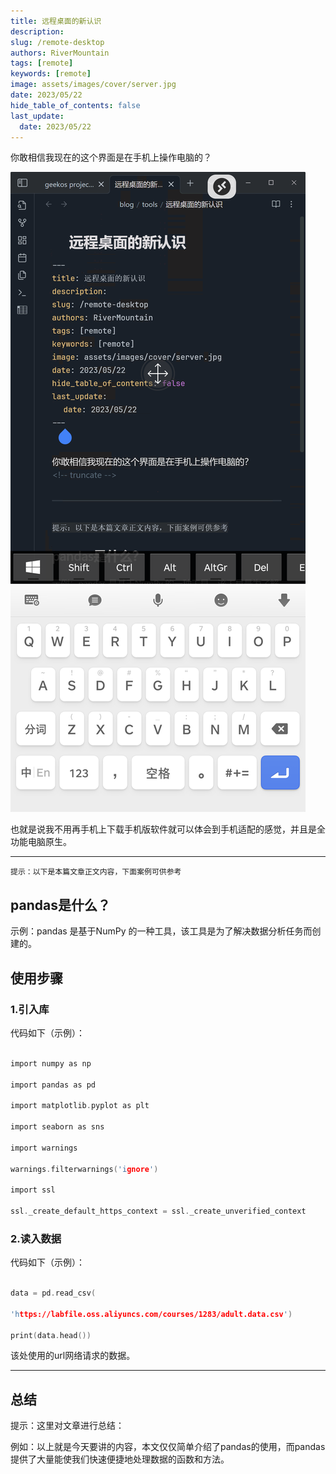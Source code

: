 ```yaml
---
title: 远程桌面的新认识
description: 
slug: /remote-desktop
authors: RiverMountain
tags: [remote]
keywords: [remote]
image: assets/images/cover/server.jpg
date: 2023/05/22
hide_table_of_contents: false
last_update:
  date: 2023/05/22
---
```


你敢相信我现在的这个界面是在手机上操作电脑的？

![](assets/远程桌面的新认识/image-20230522041943.png)

也就是说我不用再手机上下载手机版软件就可以体会到手机适配的感觉，并且是全功能电脑原生。
<!-- truncate -->

---

`提示：以下是本篇文章正文内容，下面案例可供参考`

## pandas是什么？

示例：pandas 是基于NumPy 的一种工具，该工具是为了解决数据分析任务而创建的。

## 使用步骤

### 1.引入库

代码如下（示例）：

```c

import numpy as np

import pandas as pd

import matplotlib.pyplot as plt

import seaborn as sns

import warnings

warnings.filterwarnings('ignore')

import ssl

ssl._create_default_https_context = ssl._create_unverified_context

```

### 2.读入数据

代码如下（示例）：

```c

data = pd.read_csv(

'https://labfile.oss.aliyuncs.com/courses/1283/adult.data.csv')

print(data.head())

```

该处使用的url网络请求的数据。

---

## 总结

提示：这里对文章进行总结：

例如：以上就是今天要讲的内容，本文仅仅简单介绍了pandas的使用，而pandas提供了大量能使我们快速便捷地处理数据的函数和方法。
  
